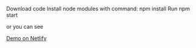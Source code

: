   
  Download code
  Install node modules with command:  npm install
  Run npm start
  
  or you can see 
  
  [Demo on Netlify](https://focused-goodall-c1bc2d.netlify.app)
  
  
